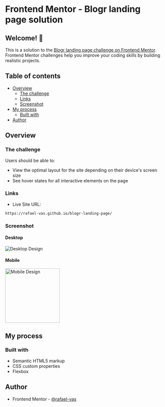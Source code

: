 # Frontend Mentor - Blogr landing page solution

## Welcome! 👋

This is a solution to the [Blogr landing page challenge on Frontend Mentor](https://www.frontendmentor.io/challenges/blogr-landing-page-EX2RLAApP). Frontend Mentor challenges help you improve your coding skills by building realistic projects.

## Table of contents

- [Overview](#overview)
  - [The challenge](#the-challenge)
  - [Links](#links)
  - [Screenshot](#screenshot)
- [My process](#my-process)
  - [Built with](#built-with)
- [Author](#author)


## Overview

### The challenge

Users should be able to:

- View the optimal layout for the site depending on their device's screen size
- See hover states for all interactive elements on the page


### Links

- Live Site URL:
```
https://rafael-vas.github.io/blogr-landing-page/
```

### Screenshot

#### Desktop

<img src="design/desktop-design.jpg" alt="Desktop Design">

#### Mobile

<img src="design/mobile-design.jpg" alt="Mobile Design" width="175">

## My process

### Built with

- Semantic HTML5 markup
- CSS custom properties
- Flexbox


## Author

- Frontend Mentor - [@rafael-vas](https://www.frontendmentor.io/profile/rafael-vas)
